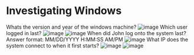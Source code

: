 # Investigating Windows
Whats the version and year of the windows machine?
![image](https://user-images.githubusercontent.com/110059218/219937708-26278a94-cff9-441c-bdd0-3575e61ae25c.png)
Which user logged in last?
![image](https://user-images.githubusercontent.com/110059218/219937663-6fe0239d-1f17-44eb-b894-c83764bb1ffc.png)
![image](https://user-images.githubusercontent.com/110059218/219937679-ff026929-fc2c-49ad-9a51-f4d35489d338.png)
When did John log onto the system last?
Answer format: MM/DD/YYYY H:MM:SS AM/PM
![image](https://user-images.githubusercontent.com/110059218/219939368-8f42b1c9-b922-4691-a8de-663787ef6ce5.png)
What IP does the system connect to when it first starts?
![image](https://user-images.githubusercontent.com/110059218/219939570-a3d2da84-ce66-4a2a-8b58-55471a919ccc.png)
![image](https://user-images.githubusercontent.com/110059218/219939660-a5707269-73f2-4357-a75d-380ea509e07c.png)
